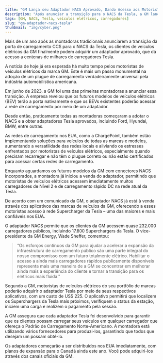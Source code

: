 ```yaml
---
title: "GM Lança seu Adaptador NACS Aprovado, Dando Acesso aos Motoristas ao Sistema de Recarga da Tesla"
description: "Após anunciar a transição para o NACS da Tesla, a GM lança um adaptador que permite o acesso a milhares de carregadores Tesla."
tags: [GM, NACS, Tesla, veículos elétricos, carregadores]
slug: "gm-adaptador-nacs-tesla"
thumbnail: "img/cyber.png"
---
```


Mais de um ano após as montadoras tradicionais anunciarem a transição da porta de carregamento CCS para o NACS da Tesla, os clientes de veículos elétricos da GM finalmente podem adquirir um adaptador aprovado, que dá acesso a centenas de milhares de carregadores Tesla.

A notícia de hoje já era esperada há muito tempo pelos motoristas de veículos elétricos da marca GM. Este é mais um passo monumental na adoção de um plugue de carregamento verdadeiramente universal pela indústria automobilística americana.

Em junho de 2023, a GM foi uma das primeiras montadoras a anunciar essa transição. A empresa revelou que os futuros modelos de veículos elétricos (BEV) terão a porta nativamente e que os BEVs existentes poderão acessar a rede de carregamento por meio de um adaptador.

Desde então, praticamente todas as montadoras começaram a adotar o NACS e a obter adaptadores Tesla aprovados, incluindo Ford, Hyundai, BMW, entre outras.

As redes de carregamento nos EUA, como a ChargePoint, também estão implementando soluções para veículos de todas as marcas e modelos, aumentando a versatilidade das redes locais e aliviando os estresses enfrentados por motoristas de veículos elétricos, especialmente quando precisam recarregar e não têm o plugue correto ou não estão certificados para acessar certas redes de carregamento.

Enquanto aguardamos os futuros modelos da GM com conectores NACS incorporados, a montadora já iniciou a venda do adaptador, permitindo que motoristas de veículos elétricos acessem imediatamente muitos carregadores de Nível 2 e de carregamento rápido DC na rede atual da Tesla.

De acordo com um comunicado da GM, o adaptador NACS já está à venda através dos aplicativos das marcas de veículos da GM, oferecendo a esses motoristas acesso à rede Supercharger da Tesla – uma das maiores e mais confiáveis nos EUA.

O adaptador NACS permite que os clientes da GM acessem quase 232.000 carregadores públicos, incluindo 17.800 Superchargers da Tesla. O vice-presidente da GM Energy, Wade Sheffer, comentou:

> “Os esforços contínuos da GM para ajudar a acelerar a expansão da infraestrutura de carregamento público são uma parte integral do nosso compromisso com um futuro totalmente elétrico. Habilitar o acesso a ainda mais carregadores rápidos publicamente disponíveis representa mais uma maneira de a GM se concentrar em melhorar ainda mais a experiência do cliente e tornar a transição para os elétricos mais fluida."

Segundo a GM, motoristas de veículos elétricos do seu portfólio de marcas poderão adquirir o adaptador Tesla por meio de seus respectivos aplicativos, com um custo de US$ 225. O aplicativo permitirá que localizem os Superchargers da Tesla mais próximos, verifiquem o status da estação, iniciem uma carga e realizem o pagamento pela sessão.

A GM assegura que cada adaptador Tesla foi desenvolvido para garantir que os clientes possam carregar seus veículos em qualquer carregador que ofereça o Padrão de Carregamento Norte-Americano. A montadora está utilizando vários fornecedores para produzi-los, garantindo que todos que desejam um possam obtê-lo.

Os adaptadores começarão a ser distribuídos nos EUA imediatamente, com planos de expansão para o Canadá ainda este ano. Você pode adquiri-los através dos canais oficiais da GM.